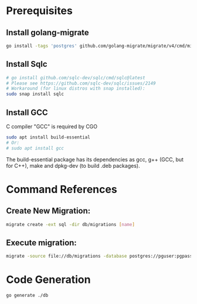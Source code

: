 # Prerequisites

## Install golang-migrate

```bash
go install -tags 'postgres' github.com/golang-migrate/migrate/v4/cmd/migrate@latest
```

## Install Sqlc

```bash
# go install github.com/sqlc-dev/sqlc/cmd/sqlc@latest
# Please see https://github.com/sqlc-dev/sqlc/issues/2149
# Workaround (for linux distros with snap installed):
sudo snap install sqlc
```

## Install GCC

C compiler "GCC" is required by CGO

```bash
sudo apt install build-essential
# Or:
# sudo apt install gcc
```

The build-essential package has its dependencies as gcc, g++ (GCC, but for C++), make and dpkg-dev (to build .deb packages).

# Command References

## Create New Migration:

```bash
migrate create -ext sql -dir db/migrations [name]
```

## Execute migration:

```bash
migrate -source file://db/migrations -database postgres://pguser:pgpassword@localhost:5432/starter?sslmode=disable [up/down] [n=all]
```

# Code Generation

```bash
go generate ./db
```
